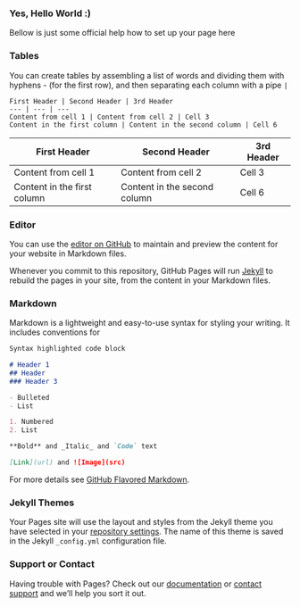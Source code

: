 ### Yes, Hello World :)

Bellow is just some official help how to set up your page here

### Tables

You can create tables by assembling a list of words and dividing them with hyphens - (for the first row), and then separating each column with a pipe ```|```
```
First Header | Second Header | 3rd Header
--- | --- | ---
Content from cell 1 | Content from cell 2 | Cell 3
Content in the first column | Content in the second column | Cell 6
```
First Header | Second Header | 3rd Header
--- | --- | ---
Content from cell 1 | Content from cell 2 | Cell 3
Content in the first column | Content in the second column | Cell 6

### Editor

You can use the [editor on GitHub](https://github.com/slavinci/slavinci.github.io/edit/master/README.md) to maintain and preview the content for your website in Markdown files.

Whenever you commit to this repository, GitHub Pages will run [Jekyll](https://jekyllrb.com/) to rebuild the pages in your site, from the content in your Markdown files.

### Markdown

Markdown is a lightweight and easy-to-use syntax for styling your writing. It includes conventions for

```markdown
Syntax highlighted code block

# Header 1
## Header 
### Header 3

- Bulleted
- List

1. Numbered
2. List

**Bold** and _Italic_ and `Code` text

[Link](url) and ![Image](src)
```

For more details see [GitHub Flavored Markdown](https://guides.github.com/features/mastering-markdown/).

### Jekyll Themes

Your Pages site will use the layout and styles from the Jekyll theme you have selected in your [repository settings](https://github.com/slavinci/slavinci.github.io/settings). The name of this theme is saved in the Jekyll `_config.yml` configuration file.

### Support or Contact

Having trouble with Pages? Check out our [documentation](https://help.github.com/categories/github-pages-basics/) or [contact support](https://github.com/contact) and we’ll help you sort it out.
